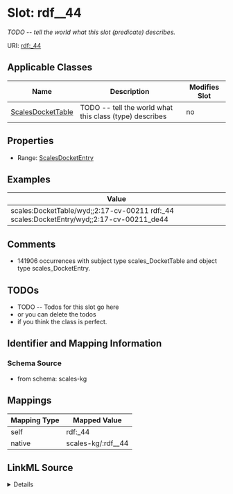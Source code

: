 

# Slot: rdf__44


_TODO -- tell the world what this slot (predicate) describes._





URI: [rdf:_44](http://www.w3.org/1999/02/22-rdf-syntax-ns#_44)



<!-- no inheritance hierarchy -->





## Applicable Classes

| Name | Description | Modifies Slot |
| --- | --- | --- |
| [ScalesDocketTable](../classes/ScalesDocketTable.md) | TODO -- tell the world what this class (type) describes |  no  |







## Properties

* Range: [ScalesDocketEntry](../classes/ScalesDocketEntry.md)






## Examples

| Value |
| --- |
| scales:DocketTable/wyd;;2:17-cv-00211 rdf:_44 scales:DocketEntry/wyd;;2:17-cv-00211_de44 |

## Comments

* 141906 occurrences with subject type scales_DocketTable and object type scales_DocketEntry.

## TODOs

* TODO -- Todos for this slot go here
* or you can delete the todos
* if you think the class is perfect.

## Identifier and Mapping Information







### Schema Source


* from schema: scales-kg




## Mappings

| Mapping Type | Mapped Value |
| ---  | ---  |
| self | rdf:_44 |
| native | scales-kg/:rdf__44 |




## LinkML Source

<details>
```yaml
name: rdf__44
description: TODO -- tell the world what this slot (predicate) describes.
todos:
- TODO -- Todos for this slot go here
- or you can delete the todos
- if you think the class is perfect.
comments:
- 141906 occurrences with subject type scales_DocketTable and object type scales_DocketEntry.
examples:
- value: scales:DocketTable/wyd;;2:17-cv-00211 rdf:_44 scales:DocketEntry/wyd;;2:17-cv-00211_de44
from_schema: scales-kg
rank: 1000
slot_uri: rdf:_44
alias: rdf__44
domain_of:
- scales_DocketTable
range: scales_DocketEntry

```
</details>